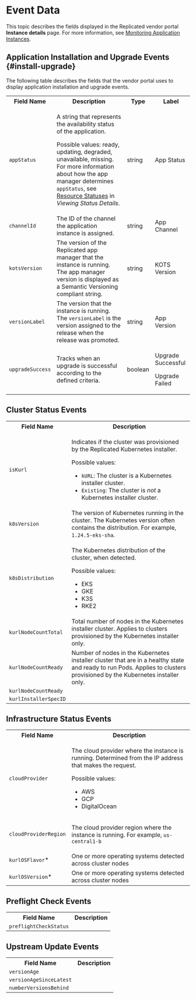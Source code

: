 # Event Data

This topic describes the fields displayed in the Replicated vendor portal **Instance details** page. For more information, see [Monitoring Application Instances](monitoring-instance-details).

## Application Installation and Upgrade Events {#install-upgrade}

The following table describes the fields that the vendor portal uses to display application installation and upgrade events.

<table>
  <tr>
    <th>Field Name</th>
    <th>Description</th>
    <th>Type</th>
    <th>Label</th>
  </tr> 
  <tr>
    <td><code>appStatus</code></td>
    <td>
      <p>A string that represents the availability status of the application.</p>
      <p>Possible values: ready, updating, degraded, unavailable, missing. For more information about how the app manager determines <code>appStatus</code>, see <a href="/enterprise/status-viewing-details#resource-statuses">Resource Statuses</a> in <em>Viewing Status Details</em>.</p>
    </td>
    <td>string</td>
    <td>App Status</td>
  </tr>
  <tr>
    <td><code>channelId</code></td>
    <td>The ID of the channel the application instance is assigned.</td>
    <td>string</td>
    <td>App Channel</td>
  </tr> 
  <tr>
    <td><code>kotsVersion</code></td>
    <td>The version of the Replicated app manager that the instance is running. The app manager version is displayed as a Semantic Versioning compliant string.</td>
    <td>string</td>
    <td>KOTS Version</td>
  </tr> 
  <tr>
    <td><code>versionLabel</code></td>
    <td>The version that the instance is running. The <code>versionLabel</code> is the version assigned to the release when the release was promoted.</td>
    <td>string</td>
    <td>App Version</td>
  </tr> 
  <tr>
    <td><code>upgradeSuccess</code></td>
    <td>Tracks when an upgrade is successful according to the defined criteria.</td>
    <td>boolean</td>
    <td><p>Upgrade Successful</p><p>Upgrade Failed</p>
</td>
  </tr> 
</table>

## Cluster Status Events

<table>
  <tr>
    <th>Field Name</th>
    <th>Description</th>
  </tr> 
  <tr>
    <td><code>isKurl</code></td>
    <td>
      <p>Indicates if the cluster was provisioned by the Replicated Kubernetes installer.</p>
      <p>Possible values:</p>
      <ul>
        <li><code>kURL</code>: The cluster is a Kubernetes installer cluster.</li>
        <li><code>Existing</code>: The cluster is <em>not</em> a Kubernetes installer cluster.</li>
      </ul>
    </td>
  </tr> 
  <tr>
    <td><code>k8sVersion</code></td>
    <td>The version of Kubernetes running in the cluster. The Kubernetes version often contains the distribution. For example, <code>1.24.5-eks-sha</code>.</td>
  </tr>
  <tr>
    <td><code>k8sDistribution</code></td>
    <td>
      <p>The Kubernetes distribution of the cluster, when detected.</p>
      <p>Possible values:</p>
      <ul>
        <li>EKS</li>
        <li>GKE</li>
        <li>K3S</li>
        <li>RKE2</li>
      </ul>
    </td>
  </tr>
  <tr>
    <td><code>kurlNodeCountTotal</code></td>
    <td>Total number of nodes in the Kubernetes installer cluster. Applies to clusters provisioned by the Kubernetes installer only.</td>
  </tr>
  <tr>
    <td><code>kurlNodeCountReady</code></td>
    <td>Number of nodes in the Kubernetes installer cluster that are in a healthy state and ready to run Pods. Applies to clusters provisioned by the Kubernetes installer only.</td>
  </tr>
  <tr>
    <td><code>kurlNodeCountReady</code></td>
    <td></td>
  </tr>
  <tr>
    <td><code>kurlInstallerSpecID</code></td>
    <td></td>
  </tr>
</table>


## Infrastructure Status Events

<table>
  <tr>
    <th>Field Name</th>
    <th>Description</th>
  </tr> 
  <tr>
    <td><code>cloudProvider</code></td>
    <td>
      <p>The cloud provider where the instance is running. Determined from the IP address that makes the request.</p>
      <p>Possible values:</p>
      <ul>
        <li>AWS</li>
        <li>GCP</li>
        <li>DigitalOcean</li>
      </ul>
    </td>
  </tr>
  <tr>
    <td><code>cloudProviderRegion</code></td>
    <td>
      <p>The cloud provider region where the instance is running. For example, <code>us-central1-b</code></p>
    </td>
  </tr>  
    <tr>
    <td><code>kurlOSFlavor</code>*</td>
    <td>One or more operating systems detected across cluster nodes</td>
  </tr>
  <tr>
    <td><code>kurlOSVersion</code>*</td>
    <td>One or more operating systems detected across cluster nodes</td>
  </tr>
</table>

## Preflight Check Events

<table>
  <tr>
    <th>Field Name</th>
    <th>Description</th>
  </tr> 
  <tr>
    <td><code>preflightCheckStatus</code></td>
    <td>
    </td>
  </tr>
</table>

## Upstream Update Events

<table>
  <tr>
    <th>Field Name</th>
    <th>Description</th>
  </tr> 
  <tr>
    <td><code>versionAge</code></td>
    <td>
    </td>
  </tr>
  <tr>
    <td><code>versionAgeSinceLatest</code></td>
    <td>
    </td>
  </tr>  
  <tr>
    <td><code>numberVersionsBehind</code></td>
    <td></td>
  </tr>
</table>